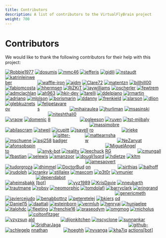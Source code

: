 ```yaml
---
title: Contributors
description: A list of contributors to the VirtualFlyBrain project
weight: 700
---
```


# Contributors

We would like to thank the following contributors for their help with this project:

<style>
img {
  max-width: 100px;
}
</style>


[![Robbie1977](https://avatars.githubusercontent.com/u/4630768?v=4&s=100)](https://github.com/Robbie1977) 
[![dosumis](https://avatars.githubusercontent.com/u/112839?v=4&s=100)](https://github.com/dosumis) 
[![mmc46](https://avatars.githubusercontent.com/u/1872083?v=4&s=100)](https://github.com/mmc46) 
[![jefferis](https://avatars.githubusercontent.com/u/23763?v=4&s=100)](https://github.com/jefferis) 
[![gidili](https://avatars.githubusercontent.com/u/68134?v=4&s=100)](https://github.com/gidili) 
[![nstaudt](https://avatars.githubusercontent.com/u/11159242?v=4&s=100)](https://github.com/nstaudt) 
[![katrinleinweber](https://avatars.githubusercontent.com/u/9948149?v=4&s=100)](https://github.com/katrinleinweber) 
[![waffle-iron](https://avatars.githubusercontent.com/u/6912981?v=4&s=100)](https://github.com/waffle-iron) 
[![ajdm](https://avatars.githubusercontent.com/u/53568707?v=4&s=100)](https://github.com/ajdm) 
[![Clare72](https://avatars.githubusercontent.com/u/38460997?v=4&s=100)](https://github.com/Clare72) 
[![matentzn](https://avatars.githubusercontent.com/u/7070631?v=4&s=100)](https://github.com/matentzn) 
[![billhill00](https://avatars.githubusercontent.com/u/23100605?v=4&s=100)](https://github.com/billhill00) 
[![fabiomcosta](https://avatars.githubusercontent.com/u/28530?v=4&s=100)](https://github.com/fabiomcosta) 
[![hhermsen](https://avatars.githubusercontent.com/u/1295694?v=4&s=100)](https://github.com/hhermsen) 
[![RiZKiT](https://avatars.githubusercontent.com/u/600083?v=4&s=100)](https://github.com/RiZKiT) 
[![jaywilliams](https://avatars.githubusercontent.com/u/3330?v=4&s=100)](https://github.com/jaywilliams) 
[![oscherler](https://avatars.githubusercontent.com/u/189712?v=4&s=100)](https://github.com/oscherler) 
[![fewtrem](https://avatars.githubusercontent.com/u/6931500?v=4&s=100)](https://github.com/fewtrem) 
[![admclachlan](https://avatars.githubusercontent.com/u/56207505?v=4&s=100)](https://github.com/admclachlan) 
[![ah963](https://avatars.githubusercontent.com/u/26765505?v=4&s=100)](https://github.com/ah963) 
[![hkir-dev](https://avatars.githubusercontent.com/u/73784267?v=4&s=100)](https://github.com/hkir-dev) 
[![tarelli](https://avatars.githubusercontent.com/u/81127?v=4&s=100)](https://github.com/tarelli) 
[![ddelpiano](https://avatars.githubusercontent.com/u/37704177?v=4&s=100)](https://github.com/ddelpiano) 
[![jrmartin](https://avatars.githubusercontent.com/u/4562825?v=4&s=100)](https://github.com/jrmartin) 
[![adrianq](https://avatars.githubusercontent.com/u/6850223?v=4&s=100)](https://github.com/adrianq) 
[![mlolson](https://avatars.githubusercontent.com/u/2831712?v=4&s=100)](https://github.com/mlolson) 
[![borismarin](https://avatars.githubusercontent.com/u/3452783?v=4&s=100)](https://github.com/borismarin) 
[![ddanny](https://avatars.githubusercontent.com/u/890759?v=4&s=100)](https://github.com/ddanny) 
[![frenkield](https://avatars.githubusercontent.com/u/11221215?v=4&s=100)](https://github.com/frenkield) 
[![slarson](https://avatars.githubusercontent.com/u/1037756?v=4&s=100)](https://github.com/slarson) 
[![dlion](https://avatars.githubusercontent.com/u/2125236?v=4&s=100)](https://github.com/dlion) 
[![glebkuznetsov](https://avatars.githubusercontent.com/u/233915?v=4&s=100)](https://github.com/glebkuznetsov) 
[![felipetavares](https://avatars.githubusercontent.com/u/2183824?v=4&s=100)](https://github.com/felipetavares) 
[![mihairaulea](https://avatars.githubusercontent.com/u/1550452?v=4&s=100)](https://github.com/mihairaulea) 
[![jhurliman](https://avatars.githubusercontent.com/u/195374?v=4&s=100)](https://github.com/jhurliman) 
[![msasinski](https://avatars.githubusercontent.com/u/495382?v=4&s=100)](https://github.com/msasinski) 
[![vraow](https://avatars.githubusercontent.com/u/4392405?v=4&s=100)](https://github.com/vraow) 
[![domenic](https://avatars.githubusercontent.com/u/617481?v=4&s=100)](https://github.com/domenic) 
[![niteshthali08](https://avatars.githubusercontent.com/u/4617921?v=4&s=100)](https://github.com/niteshthali08) 
[![pgleeson](https://avatars.githubusercontent.com/u/1556687?v=4&s=100)](https://github.com/pgleeson) 
[![ruven](https://avatars.githubusercontent.com/u/776628?v=4&s=100)](https://github.com/ruven) 
[![tst-mjibaly](https://avatars.githubusercontent.com/u/3924188?v=4&s=100)](https://github.com/tst-mjibaly) 
[![abilascram](https://avatars.githubusercontent.com/u/1441082?v=4&s=100)](https://github.com/abilascram) 
[![stweil](https://avatars.githubusercontent.com/u/6734573?v=4&s=100)](https://github.com/stweil) 
[![jcupitt](https://avatars.githubusercontent.com/u/580843?v=4&s=100)](https://github.com/jcupitt) 
[![jsavell](https://avatars.githubusercontent.com/u/5373296?v=4&s=100)](https://github.com/jsavell) 
[![massimobrero](https://avatars.githubusercontent.com/u/5908156?v=4&s=100)](https://github.com/massimobrero) 
[![jrieke](https://avatars.githubusercontent.com/u/5103165?v=4&s=100)](https://github.com/jrieke) 
[![mschuene](https://avatars.githubusercontent.com/u/4120077?v=4&s=100)](https://github.com/mschuene) 
[![psj258](https://avatars.githubusercontent.com/u/4971287?v=4&s=100)](https://github.com/psj258) 
[![gitter-badger](https://avatars.githubusercontent.com/u/8518239?v=4&s=100)](https://github.com/gitter-badger) 
[![mattearnshaw](https://avatars.githubusercontent.com/u/679927?v=4&s=100)](https://github.com/mattearnshaw) 
[![NeZanyat](https://avatars.githubusercontent.com/u/1211953?v=4&s=100)](https://github.com/NeZanyat) 
[![afonsobspinto](https://avatars.githubusercontent.com/u/19196034?v=4&s=100)](https://github.com/afonsobspinto) 
[![snyk-bot](https://avatars.githubusercontent.com/u/19733683?v=4&s=100)](https://github.com/snyk-bot) 
[![reality](https://avatars.githubusercontent.com/u/223469?v=4&s=100)](https://github.com/reality) 
[![leechuck](https://avatars.githubusercontent.com/u/362161?v=4&s=100)](https://github.com/leechuck) 
[![MiguelAngelRG](https://avatars.githubusercontent.com/u/12188797?v=4&s=100)](https://github.com/MiguelAngelRG) 
[![cmungall](https://avatars.githubusercontent.com/u/50745?v=4&s=100)](https://github.com/cmungall) 
[![fbastian](https://avatars.githubusercontent.com/u/3355124?v=4&s=100)](https://github.com/fbastian) 
[![selewis](https://avatars.githubusercontent.com/u/1519120?v=4&s=100)](https://github.com/selewis) 
[![smanzoor](https://avatars.githubusercontent.com/u/645001?v=4&s=100)](https://github.com/smanzoor) 
[![dougli1sqrd](https://avatars.githubusercontent.com/u/1422171?v=4&s=100)](https://github.com/dougli1sqrd) 
[![hdietze](https://avatars.githubusercontent.com/u/5142396?v=4&s=100)](https://github.com/hdietze) 
[![kltm](https://avatars.githubusercontent.com/u/2687900?v=4&s=100)](https://github.com/kltm) 
[![tudorgroza](https://avatars.githubusercontent.com/u/1421201?v=4&s=100)](https://github.com/tudorgroza) 
[![dhimmel](https://avatars.githubusercontent.com/u/1117703?v=4&s=100)](https://github.com/dhimmel) 
[![DoctorBud](https://avatars.githubusercontent.com/u/2450553?v=4&s=100)](https://github.com/DoctorBud) 
[![jamesaoverton](https://avatars.githubusercontent.com/u/292409?v=4&s=100)](https://github.com/jamesaoverton) 
[![sirthias](https://avatars.githubusercontent.com/u/135347?v=4&s=100)](https://github.com/sirthias) 
[![balhoff](https://avatars.githubusercontent.com/u/210210?v=4&s=100)](https://github.com/balhoff) 
[![jrudolph](https://avatars.githubusercontent.com/u/9868?v=4&s=100)](https://github.com/jrudolph) 
[![jcranky](https://avatars.githubusercontent.com/u/772886?v=4&s=100)](https://github.com/jcranky) 
[![stillalex](https://avatars.githubusercontent.com/u/61026?v=4&s=100)](https://github.com/stillalex) 
[![maxcom](https://avatars.githubusercontent.com/u/69385?v=4&s=100)](https://github.com/maxcom) 
[![p3t0r](https://avatars.githubusercontent.com/u/41199?v=4&s=100)](https://github.com/p3t0r) 
[![vmunier](https://avatars.githubusercontent.com/u/1211392?v=4&s=100)](https://github.com/vmunier) 
[![aheimsbakk](https://avatars.githubusercontent.com/u/8190865?v=4&s=100)](https://github.com/aheimsbakk) 
[![dependabot[bot]](https://avatars.githubusercontent.com/in/29110?v=4&s=100)](https://github.com/apps/dependabot) 
[![yyz1989](https://avatars.githubusercontent.com/u/7029943?v=4&s=100)](https://github.com/yyz1989) 
[![KrisDavie](https://avatars.githubusercontent.com/u/5079892?v=4&s=100)](https://github.com/KrisDavie) 
[![nneubarth](https://avatars.githubusercontent.com/u/8713686?v=4&s=100)](https://github.com/nneubarth) 
[![trautmane](https://avatars.githubusercontent.com/u/4457104?v=4&s=100)](https://github.com/trautmane) 
[![robsv](https://avatars.githubusercontent.com/u/4981990?v=4&s=100)](https://github.com/robsv) 
[![neomorphic](https://avatars.githubusercontent.com/u/10181?v=4&s=100)](https://github.com/neomorphic) 
[![tomdolafi](https://avatars.githubusercontent.com/u/6951474?v=4&s=100)](https://github.com/tomdolafi) 
[![barryclark](https://avatars.githubusercontent.com/u/692762?v=4&s=100)](https://github.com/barryclark) 
[![eringrand](https://avatars.githubusercontent.com/u/6360871?v=4&s=100)](https://github.com/eringrand) 
[![javiercejudo](https://avatars.githubusercontent.com/u/1095851?v=4&s=100)](https://github.com/javiercejudo) 
[![benabbottnz](https://avatars.githubusercontent.com/u/2616473?v=4&s=100)](https://github.com/benabbottnz) 
[![peteretelej](https://avatars.githubusercontent.com/u/2271973?v=4&s=100)](https://github.com/peteretelej) 
[![bkiers](https://avatars.githubusercontent.com/u/281616?v=4&s=100)](https://github.com/bkiers) 
[![genericmethod](https://avatars.githubusercontent.com/u/4405235?v=4&s=100)](https://github.com/genericmethod) 
[![Daniel15](https://avatars.githubusercontent.com/u/91933?v=4&s=100)](https://github.com/Daniel15) 
[![daattali](https://avatars.githubusercontent.com/u/952340?v=4&s=100)](https://github.com/daattali) 
[![esteinborn](https://avatars.githubusercontent.com/u/308007?v=4&s=100)](https://github.com/esteinborn) 
[![vermluh](https://avatars.githubusercontent.com/u/1001764?v=4&s=100)](https://github.com/vermluh) 
[![henryaj](https://avatars.githubusercontent.com/u/1193856?v=4&s=100)](https://github.com/henryaj) 
[![hunjaelee](https://avatars.githubusercontent.com/u/26385351?v=4&s=100)](https://github.com/hunjaelee) 
[![italohdc](https://avatars.githubusercontent.com/u/5404234?v=4&s=100)](https://github.com/italohdc) 
[![fleeting](https://avatars.githubusercontent.com/u/23062?v=4&s=100)](https://github.com/fleeting) 
[![frenchie16](https://avatars.githubusercontent.com/u/130613?v=4&s=100)](https://github.com/frenchie16) 
[![praseodym](https://avatars.githubusercontent.com/u/20283?v=4&s=100)](https://github.com/praseodym) 
[![omgmog](https://avatars.githubusercontent.com/u/50949?v=4&s=100)](https://github.com/omgmog) 
[![rnicholus](https://avatars.githubusercontent.com/u/593312?v=4&s=100)](https://github.com/rnicholus) 
[![yzyzsun](https://avatars.githubusercontent.com/u/9464981?v=4&s=100)](https://github.com/yzyzsun) 
[![coltonfitzgerald](https://avatars.githubusercontent.com/u/2644431?v=4&s=100)](https://github.com/coltonfitzgerald) 
[![dijonkitchen](https://avatars.githubusercontent.com/u/11434205?v=4&s=100)](https://github.com/dijonkitchen) 
[![nscyclone](https://avatars.githubusercontent.com/u/5345029?v=4&s=100)](https://github.com/nscyclone) 
[![sunnankar](https://avatars.githubusercontent.com/u/4149214?v=4&s=100)](https://github.com/sunnankar) 
[![schlegelp](https://avatars.githubusercontent.com/u/7161148?v=4&s=100)](https://github.com/schlegelp) 
[![SridharJagannathan](https://avatars.githubusercontent.com/u/13106358?v=4&s=100)](https://github.com/SridharJagannathan) 
[![hoeghh](https://avatars.githubusercontent.com/u/11328908?v=4&s=100)](https://github.com/hoeghh) 
[![nyvanga](https://avatars.githubusercontent.com/u/6432316?v=4&s=100)](https://github.com/nyvanga) 
[![kha7iq](https://avatars.githubusercontent.com/u/79246862?v=4&s=100)](https://github.com/kha7iq) 
[![github-actions[bot]](https://avatars.githubusercontent.com/in/15368?v=4&s=100)](https://github.com/apps/github-actions) 